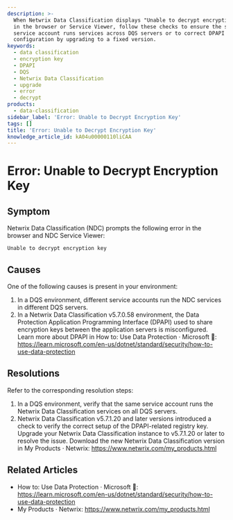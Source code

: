 ```yaml
---
description: >-
  When Netwrix Data Classification displays "Unable to decrypt encryption key"
  in the browser or Service Viewer, follow these checks to ensure the same
  service account runs services across DQS servers or to correct DPAPI
  configuration by upgrading to a fixed version.
keywords:
  - data classification
  - encryption key
  - DPAPI
  - DQS
  - Netwrix Data Classification
  - upgrade
  - error
  - decrypt
products:
  - data-classification
sidebar_label: 'Error: Unable to Decrypt Encryption Key'
tags: []
title: 'Error: Unable to Decrypt Encryption Key'
knowledge_article_id: kA04u00000110liCAA
---
```


# Error: Unable to Decrypt Encryption Key

## Symptom

Netwrix Data Classification (NDC) prompts the following error in the browser and NDC Service Viewer:

```text
Unable to decrypt encryption key
```

## Causes

One of the following causes is present in your environment:

1. In a DQS environment, different service accounts run the NDC services in different DQS servers.
2. In a Netwrix Data Classification v5.7.0.58 environment, the Data Protection Application Programming Interface (DPAPI) used to share encryption keys between the application servers is misconfigured. Learn more about DPAPI in How to: Use Data Protection · Microsoft 🤝: https://learn.microsoft.com/en-us/dotnet/standard/security/how-to-use-data-protection

## Resolutions

Refer to the corresponding resolution steps:

1. In a DQS environment, verify that the same service account runs the Netwrix Data Classification services on all DQS servers.
2. Netwrix Data Classification v5.7.1.20 and later versions introduced a check to verify the correct setup of the DPAPI-related registry key. Upgrade your Netwrix Data Classification instance to v5.7.1.20 or later to resolve the issue. Download the new Netwrix Data Classification version in My Products · Netwrix: https://www.netwrix.com/my_products.html

## Related Articles

- How to: Use Data Protection · Microsoft 🤝: https://learn.microsoft.com/en-us/dotnet/standard/security/how-to-use-data-protection
- My Products · Netwrix: https://www.netwrix.com/my_products.html
